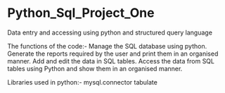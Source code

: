 # Python_Sql_Project_One
Data entry and accessing using python and structured query language

The functions of the code:-
  Manage the SQL database using python.
  Generate the reports required by the user and print them in an organised manner.
  Add and edit the data in SQL tables.
  Access the data from SQL tables using Python and show them in an organised manner.
  
 
Libraries used in python:-
  mysql.connector
  tabulate
